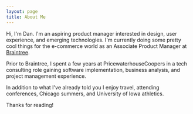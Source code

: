 ```yaml
---
layout: page
title: About Me
---
```


Hi, I'm Dan. I'm an aspiring product manager interested in design, user experience, and emerging technologies. I'm currently doing some pretty cool things for the e-commerce world as an Associate Product Manager at [Braintree](http://www.braintreepayments.com).

Prior to Braintree, I spent a few years at PricewaterhouseCoopers in a tech consulting role gaining software implementation, business analysis, and project management experience.

In addition to what I've already told you I enjoy travel, attending conferences, Chicago summers, and University of Iowa athletics.

Thanks for reading!